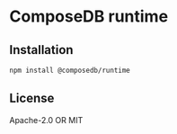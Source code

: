 # ComposeDB runtime

## Installation

```sh
npm install @composedb/runtime
```

## License

Apache-2.0 OR MIT

